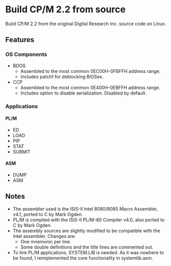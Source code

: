 # Build CP/M 2.2 from source

Build CP/M 2.2 from the original Digital Research Inc. source code on Linux.

## Features

### OS Components

* BDOS
  * Assembled to the most common 0EC00H-0FBFFH address range.
  * Includes patch1 for deblocking BIOSes.
* CCP
  * Assembled to the most common 0E400H-0EBFFH address range.
  * Includes option to disable serialization. Disabled by default.

### Applications

#### PL/M

* ED
* LOAD
* PIP
* STAT
* SUBMIT

#### ASM

* DUMP
* ASM

## Notes

* The assembler used is the ISIS-II Intel 8080/8085 Macro Assembler, v4.1, ported to C by Mark Ogden.
* PL/M is compiled with the ISIS-II PL/M-80 Compiler v4.0, also ported to C by Mark Ogden.
* The assembly sources are slightly modified to be compatible with the Intel assembler. Changes are:
  * One mnemonic per line.
  * Some double definitions and the title lines are commented out.
* To link PL/M applications, SYSTEM.LIB is needed. As it was nowhere to be found, I reimplemented the core functionality in systemlib.asm.

